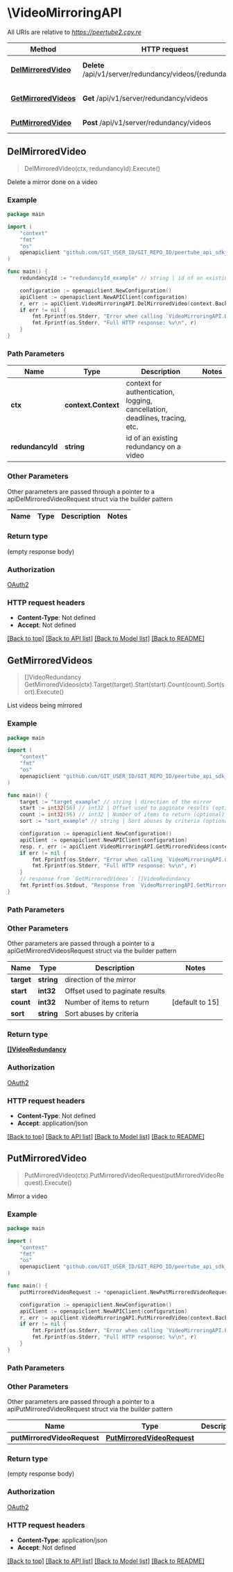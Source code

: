 # \VideoMirroringAPI

All URIs are relative to *https://peertube2.cpy.re*

Method | HTTP request | Description
------------- | ------------- | -------------
[**DelMirroredVideo**](VideoMirroringAPI.md#DelMirroredVideo) | **Delete** /api/v1/server/redundancy/videos/{redundancyId} | Delete a mirror done on a video
[**GetMirroredVideos**](VideoMirroringAPI.md#GetMirroredVideos) | **Get** /api/v1/server/redundancy/videos | List videos being mirrored
[**PutMirroredVideo**](VideoMirroringAPI.md#PutMirroredVideo) | **Post** /api/v1/server/redundancy/videos | Mirror a video



## DelMirroredVideo

> DelMirroredVideo(ctx, redundancyId).Execute()

Delete a mirror done on a video

### Example

```go
package main

import (
	"context"
	"fmt"
	"os"
	openapiclient "github.com/GIT_USER_ID/GIT_REPO_ID/peertube_api_sdk_go"
)

func main() {
	redundancyId := "redundancyId_example" // string | id of an existing redundancy on a video

	configuration := openapiclient.NewConfiguration()
	apiClient := openapiclient.NewAPIClient(configuration)
	r, err := apiClient.VideoMirroringAPI.DelMirroredVideo(context.Background(), redundancyId).Execute()
	if err != nil {
		fmt.Fprintf(os.Stderr, "Error when calling `VideoMirroringAPI.DelMirroredVideo``: %v\n", err)
		fmt.Fprintf(os.Stderr, "Full HTTP response: %v\n", r)
	}
}
```

### Path Parameters


Name | Type | Description  | Notes
------------- | ------------- | ------------- | -------------
**ctx** | **context.Context** | context for authentication, logging, cancellation, deadlines, tracing, etc.
**redundancyId** | **string** | id of an existing redundancy on a video | 

### Other Parameters

Other parameters are passed through a pointer to a apiDelMirroredVideoRequest struct via the builder pattern


Name | Type | Description  | Notes
------------- | ------------- | ------------- | -------------


### Return type

 (empty response body)

### Authorization

[OAuth2](../README.md#OAuth2)

### HTTP request headers

- **Content-Type**: Not defined
- **Accept**: Not defined

[[Back to top]](#) [[Back to API list]](../README.md#documentation-for-api-endpoints)
[[Back to Model list]](../README.md#documentation-for-models)
[[Back to README]](../README.md)


## GetMirroredVideos

> []VideoRedundancy GetMirroredVideos(ctx).Target(target).Start(start).Count(count).Sort(sort).Execute()

List videos being mirrored

### Example

```go
package main

import (
	"context"
	"fmt"
	"os"
	openapiclient "github.com/GIT_USER_ID/GIT_REPO_ID/peertube_api_sdk_go"
)

func main() {
	target := "target_example" // string | direction of the mirror
	start := int32(56) // int32 | Offset used to paginate results (optional)
	count := int32(56) // int32 | Number of items to return (optional) (default to 15)
	sort := "sort_example" // string | Sort abuses by criteria (optional)

	configuration := openapiclient.NewConfiguration()
	apiClient := openapiclient.NewAPIClient(configuration)
	resp, r, err := apiClient.VideoMirroringAPI.GetMirroredVideos(context.Background()).Target(target).Start(start).Count(count).Sort(sort).Execute()
	if err != nil {
		fmt.Fprintf(os.Stderr, "Error when calling `VideoMirroringAPI.GetMirroredVideos``: %v\n", err)
		fmt.Fprintf(os.Stderr, "Full HTTP response: %v\n", r)
	}
	// response from `GetMirroredVideos`: []VideoRedundancy
	fmt.Fprintf(os.Stdout, "Response from `VideoMirroringAPI.GetMirroredVideos`: %v\n", resp)
}
```

### Path Parameters



### Other Parameters

Other parameters are passed through a pointer to a apiGetMirroredVideosRequest struct via the builder pattern


Name | Type | Description  | Notes
------------- | ------------- | ------------- | -------------
 **target** | **string** | direction of the mirror | 
 **start** | **int32** | Offset used to paginate results | 
 **count** | **int32** | Number of items to return | [default to 15]
 **sort** | **string** | Sort abuses by criteria | 

### Return type

[**[]VideoRedundancy**](VideoRedundancy.md)

### Authorization

[OAuth2](../README.md#OAuth2)

### HTTP request headers

- **Content-Type**: Not defined
- **Accept**: application/json

[[Back to top]](#) [[Back to API list]](../README.md#documentation-for-api-endpoints)
[[Back to Model list]](../README.md#documentation-for-models)
[[Back to README]](../README.md)


## PutMirroredVideo

> PutMirroredVideo(ctx).PutMirroredVideoRequest(putMirroredVideoRequest).Execute()

Mirror a video

### Example

```go
package main

import (
	"context"
	"fmt"
	"os"
	openapiclient "github.com/GIT_USER_ID/GIT_REPO_ID/peertube_api_sdk_go"
)

func main() {
	putMirroredVideoRequest := *openapiclient.NewPutMirroredVideoRequest(int32(42)) // PutMirroredVideoRequest |  (optional)

	configuration := openapiclient.NewConfiguration()
	apiClient := openapiclient.NewAPIClient(configuration)
	r, err := apiClient.VideoMirroringAPI.PutMirroredVideo(context.Background()).PutMirroredVideoRequest(putMirroredVideoRequest).Execute()
	if err != nil {
		fmt.Fprintf(os.Stderr, "Error when calling `VideoMirroringAPI.PutMirroredVideo``: %v\n", err)
		fmt.Fprintf(os.Stderr, "Full HTTP response: %v\n", r)
	}
}
```

### Path Parameters



### Other Parameters

Other parameters are passed through a pointer to a apiPutMirroredVideoRequest struct via the builder pattern


Name | Type | Description  | Notes
------------- | ------------- | ------------- | -------------
 **putMirroredVideoRequest** | [**PutMirroredVideoRequest**](PutMirroredVideoRequest.md) |  | 

### Return type

 (empty response body)

### Authorization

[OAuth2](../README.md#OAuth2)

### HTTP request headers

- **Content-Type**: application/json
- **Accept**: Not defined

[[Back to top]](#) [[Back to API list]](../README.md#documentation-for-api-endpoints)
[[Back to Model list]](../README.md#documentation-for-models)
[[Back to README]](../README.md)

